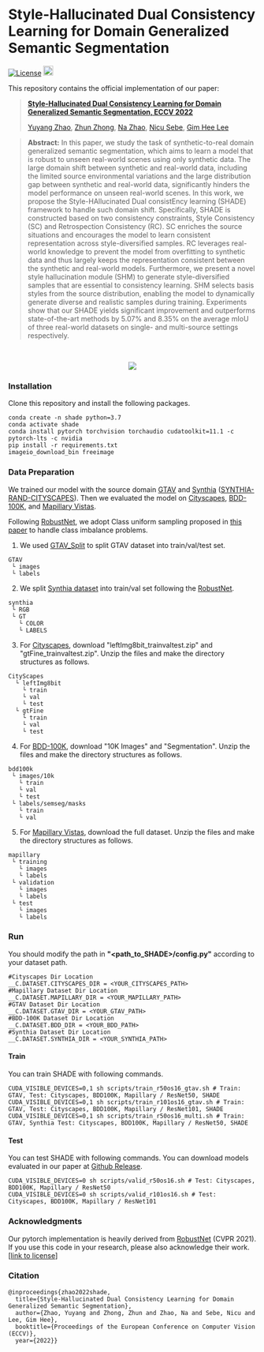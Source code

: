 # Style-Hallucinated Dual Consistency Learning for Domain Generalized Semantic Segmentation

[![License](https://img.shields.io/badge/License-Apache%202.0-blue.svg)](https://opensource.org/licenses/Apache-2.0)
<img alt="PyTorch" height="20" src="https://img.shields.io/badge/PyTorch-%23EE4C2C.svg?&style=for-the-badge&logo=PyTorch&logoColor=white" />

This repository contains the official implementation of our paper:

> **[Style-Hallucinated Dual Consistency Learning for Domain Generalized Semantic Segmentation, ECCV 2022](https://arxiv.org/pdf/2204.02548.pdf)**
> 
> [Yuyang Zhao](http://yuyangzhao.com), [Zhun Zhong](http://zhunzhong.site), [Na Zhao](https://na-z.github.io/), [Nicu Sebe](https://disi.unitn.it/~sebe/), [Gim Hee Lee](https://www.comp.nus.edu.sg/~leegh/)


> **Abstract:**
> In this paper, we study the task of synthetic-to-real domain generalized semantic segmentation, which aims to learn a model that is robust to unseen real-world scenes using only synthetic data. The large domain shift between synthetic and real-world data, including the limited source environmental variations and the large distribution gap between synthetic and real-world data, significantly hinders the model performance on unseen real-world scenes. In this work, we propose the Style-HAllucinated Dual consistEncy learning (SHADE) framework to handle such domain shift. Specifically, SHADE is constructed based on two consistency constraints, Style Consistency (SC) and Retrospection Consistency (RC). SC enriches the source situations and encourages the model to learn consistent representation across style-diversified samples. RC leverages real-world knowledge to prevent the model from overfitting to synthetic data and thus largely keeps the representation consistent between the synthetic and real-world models. Furthermore, we present a novel style hallucination module (SHM) to generate style-diversified samples that are essential to consistency learning. SHM selects basis styles from the source distribution, enabling the model to dynamically generate diverse and realistic samples during training. Experiments show that our SHADE yields significant improvement and outperforms state-of-the-art methods by 5.07% and 8.35% on the average mIoU of three real-world datasets on single- and multi-source settings respectively.
<br>
<p align="center">
  <img src="assets/shade_intro.png" />
</p>


<!-- ## Pytorch Implementation -->
### Installation
Clone this repository and install the following packages.
```
conda create -n shade python=3.7
conda activate shade
conda install pytorch torchvision torchaudio cudatoolkit=11.1 -c pytorch-lts -c nvidia
pip install -r requirements.txt
imageio_download_bin freeimage
```

### Data Preparation
We trained our model with the source domain [GTAV](https://download.visinf.tu-darmstadt.de/data/from_games/) and [Synthia](https://synthia-dataset.net/downloads/) ([SYNTHIA-RAND-CITYSCAPES](http://synthia-dataset.net/download/808/)). Then we evaluated the model on [Cityscapes](https://www.cityscapes-dataset.com/), [BDD-100K](https://bdd-data.berkeley.edu/), and [Mapillary Vistas](https://www.mapillary.com/dataset/vistas?pKey=2ix3yvnjy9fwqdzwum3t9g&lat=20&lng=0&z=1.5).

Following [RobustNet](https://github.com/shachoi/RobustNet), we adopt Class uniform sampling proposed in [this paper](https://openaccess.thecvf.com/content_CVPR_2019/papers/Zhu_Improving_Semantic_Segmentation_via_Video_Propagation_and_Label_Relaxation_CVPR_2019_paper.pdf) to handle class imbalance problems. 


1. We used [GTAV_Split](https://download.visinf.tu-darmstadt.de/data/from_games/code/read_mapping.zip) to split GTAV dataset into train/val/test set.

```
GTAV
 └ images
 └ labels
```

2. We split [Synthia dataset](http://synthia-dataset.net/download/808/) into train/val set following the [RobustNet](https://github.com/shachoi/RobustNet).
```
synthia
 └ RGB
 └ GT
   └ COLOR
   └ LABELS
```


3. For [Cityscapes](https://www.cityscapes-dataset.com/), download "leftImg8bit_trainvaltest.zip" and "gtFine_trainvaltest.zip". Unzip the files and make the directory structures as follows.
```
CityScapes
  └ leftImg8bit
    └ train
    └ val
    └ test
  └ gtFine
    └ train
    └ val
    └ test
```
4. For [BDD-100K](https://bdd-data.berkeley.edu/), download "10K Images" and "Segmentation". Unzip the files and make the directory structures as follows.
```
bdd100k
 └ images/10k
   └ train
   └ val
   └ test
 └ labels/semseg/masks
   └ train
   └ val
```
5. For [Mapillary Vistas](https://www.mapillary.com/dataset/vistas?pKey=2ix3yvnjy9fwqdzwum3t9g&lat=20&lng=0&z=1.5), download the full dataset. Unzip the files and make the directory structures as follows.
```
mapillary
 └ training
   └ images
   └ labels
 └ validation
   └ images
   └ labels
 └ test
   └ images
   └ labels
```

### Run
You should modify the path in **"<path_to_SHADE>/config.py"** according to your dataset path.
```
#Cityscapes Dir Location
__C.DATASET.CITYSCAPES_DIR = <YOUR_CITYSCAPES_PATH>
#Mapillary Dataset Dir Location
__C.DATASET.MAPILLARY_DIR = <YOUR_MAPILLARY_PATH>
#GTAV Dataset Dir Location
__C.DATASET.GTAV_DIR = <YOUR_GTAV_PATH>
#BDD-100K Dataset Dir Location
__C.DATASET.BDD_DIR = <YOUR_BDD_PATH>
#Synthia Dataset Dir Location
__C.DATASET.SYNTHIA_DIR = <YOUR_SYNTHIA_PATH>
```
#### Train
You can train SHADE with following commands.
```
CUDA_VISIBLE_DEVICES=0,1 sh scripts/train_r50os16_gtav.sh # Train: GTAV, Test: Cityscapes, BDD100K, Mapillary / ResNet50, SHADE
CUDA_VISIBLE_DEVICES=0,1 sh scripts/train_r101os16_gtav.sh # Train: GTAV, Test: Cityscapes, BDD100K, Mapillary / ResNet101, SHADE
CUDA_VISIBLE_DEVICES=0,1 sh scripts/train_r50os16_multi.sh # Train: GTAV, Synthia Test: Cityscapes, BDD100K, Mapillary / ResNet50, SHADE
```
#### Test
You can test SHADE with following commands. You can download models evaluated in our paper at [Github Release]().
```
CUDA_VISIBLE_DEVICES=0 sh scripts/valid_r50os16.sh # Test: Cityscapes, BDD100K, Mapillary / ResNet50
CUDA_VISIBLE_DEVICES=0 sh scripts/valid_r101os16.sh # Test: Cityscapes, BDD100K, Mapillary / ResNet101
```

### Acknowledgments
Our pytorch implementation is heavily derived from [RobustNet](https://github.com/shachoi/RobustNet) (CVPR 2021). If you use this code in your research, please also acknowledge their work. [[link to license](https://github.com/shachoi/RobustNet/blob/main/LICENSE)]

### Citation
```
@inproceedings{zhao2022shade,
  title={Style-Hallucinated Dual Consistency Learning for Domain Generalized Semantic Segmentation},
  author={Zhao, Yuyang and Zhong, Zhun and Zhao, Na and Sebe, Nicu and Lee, Gim Hee},
  booktitle={Proceedings of the European Conference on Computer Vision (ECCV)},
  year={2022}}
```